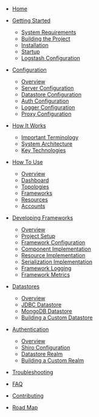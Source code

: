 * [Home](Home)

* [Getting Started](Getting-Started)
  * [System Requirements](Getting-Started#system-requirements)
  * [Building the Project](Getting-Started#building-the-project)
  * [Installation](Getting-Started#installation)
  * [Startup](Getting-Started#startup)
  * [Logstash Configuration](Getting-Started#logstash-configuration-optional)

* [Configuration](Configuration)
  * [Overview](Configuration#overview)
  * [Server Configuration](Configuration#server-configuration)
  * [Datastore Configuration](Configuration#datastore-configuration)
  * [Auth Configuration](Configuration#auth-configuration)
  * [Logger Configuration](Configuration#logger-configuration)
  * [Proxy Configuration](Configuration#proxy-configuration)

* [How It Works](How-It-Works)
  * [Important Terminology](How-It-Works#important-terminology)
  * [System Architecture](How-It-Works#system-architecture)
  * [Key Technologies](How-It-Works#key-technologies)

* [How To Use](How-To-Use)
  * [Overview](How-To-Use#overview)
  * [Dashboard]()
  * [Topologies]()
  * [Frameworks]()
  * [Resources]()
  * [Accounts]()

* [Developing Frameworks](Developing-Frameworks)
  * [Overview](Developing-Frameworks#overview)
  * [Project Setup]()
  * [Framework Configuration]()
  * [Component Implementation]()
  * [Resource Implementation]()
  * [Serialization Implementation]()
  * [Framework Logging]()
  * [Framework Metrics]()

* [Datastores](Datastores)
  * [Overview](Datastores#overview)
  * [JDBC Datastore](Datastores#jdbc-datastore)
  * [MongoDB Datastore](Datastores#mongodb-datastore)
  * [Building a Custom Datastore](Datastores#creating-a-custom-datastore)

* [Authentication](Authentication)
  * [Overview](Authentication#overview)
  * [Shiro Configuration](Authentication#shiro-configuration)
  * [Datastore Realm](Authentication#datastore-realm)
  * [Building a Custom Realm](Authentication#building-a-custom-realm)

* [Troubleshooting](Troubleshooting)

* [FAQ](FAQ)

* [Contributing](Contributing)

* [Road Map](Road-Map)